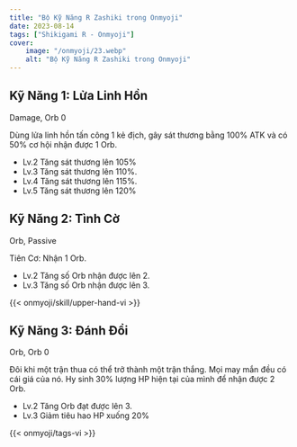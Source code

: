 ```yaml
---
title: "Bộ Kỹ Năng R Zashiki trong Onmyoji"
date: 2023-08-14   
tags: ["Shikigami R - Onmyoji"]
cover:
    image: "/onmyoji/23.webp"
    alt: "Bộ Kỹ Năng R Zashiki trong Onmyoji"  
---
```


## Kỹ Năng 1: Lửa Linh Hồn
Damage, Orb 0

Dùng lửa linh hồn tấn công 1 kẻ địch, gây sát thương bằng 100% ATK và có 50% cơ hội nhận được 1 Orb.

- Lv.2 Tăng sát thương lên 105%
- Lv.3 Tăng sát thương lên 110%.
- Lv.4 Tăng sát thương lên 115%.
- Lv.5 Tăng sát thương lên 120%

## Kỹ Năng 2: Tình Cờ
Orb, Passive

Tiên Cơ: Nhận 1 Orb.

- Lv.2 Tăng số Orb nhận được lên 2.
- Lv.3 Tăng số Orb nhận được lên 3.
 
{{< onmyoji/skill/upper-hand-vi >}} 
  
## Kỹ Năng 3: Đánh Đổi
Orb, Orb 0

Đôi khi một trận thua có thể trở thành một trận thắng. Mọi may mắn đều có cái giá của nó. Hy sinh 30% lượng HP hiện tại của mình để nhận được 2 Orb.

- Lv.2 Tăng Orb đạt được lên 3.
- Lv.3 Giảm tiêu hao HP xuống 20%

{{< onmyoji/tags-vi >}}
